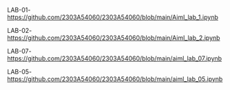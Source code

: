 LAB-01-https://github.com/2303A54060/2303A54060/blob/main/Aiml_lab_1.ipynb

LAB-02-https://github.com/2303A54060/2303A54060/blob/main/Aiml_lab_2.ipynb


LAB-07-https://github.com/2303A54060/2303A54060/blob/main/aiml_lab_07.ipynb

 LAB-05-https://github.com/2303A54060/2303A54060/blob/main/aiml_lab_05.ipynb
